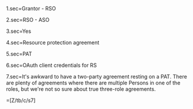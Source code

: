 1.sec=Grantor - RSO

2.sec=RSO - ASO

3.sec=Yes

4.sec=Resource protection agreement

5.sec=PAT

6.sec=OAuth client credentials for RS

7.sec=It's awkward to have a two-party agreement resting on a PAT. There are plenty of agreements where there are multiple Persons in one of the roles, but we're not so sure about true three-role agreements.

=[Z/tb/c/s7]


